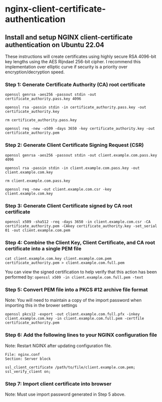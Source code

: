 # nginx-client-certificate-authentication
## Install and setup NGINX client-certificate authentication on Ubuntu 22.04

These instructions will create certificates using highly secure RSA 4096-bit key lengths using the AES Rijndael 256-bit cipher. I recommend this implementation over elliptic curve if security is a priority over encryption/decryption speed.

### Step 1: Generate Certificate Authority (CA) root certificate

`openssl genrsa -aes256 -passout stdin -out certificate_authority.pass.key 4096`

`openssl rsa -passin stdin -in certificate_authority.pass.key -out certificate_authority.key`

`rm certificate_authority.pass.key`

`openssl req -new -x509 -days 3650 -key certificate_authority.key -out certificate_authority.pem`

### Step 2: Generate Client Certificate Signing Request (CSR)

`openssl genrsa -aes256 -passout stdin -out client.example.com.pass.key 4096`

`openssl rsa -passin stdin -in client.example.com.pass.key -out client.example.com.key`

`rm client.example.com.pass.key`

`openssl req -new -out client.example.com.csr -key client.example.com.key`

### Step 3: Generate Client Certificate signed by CA root certificate

`openssl x509 -sha512 -req -days 3650 -in client.example.com.csr -CA certificate_authority.pem -CAkey certificate_authority.key -set_serial 01 -out client.example.com.pem`

### Step 4: Combine the Client Key, Client Certificate, and CA root certificate into a single PEM file

`cat client.example.com.key client.example.com.pem certificate_authority.pem > client.example.com.full.pem`

You can view the signed certification to help verify that this action has been performed by:
`openssl x509 -in client.example.com.full.pem -text`

### Step 5: Convert PEM file into a PKCS #12 archive file format

Note: You will need to maintain a copy of the import password when importing this in the brower settings

`openssl pkcs12 -export -out client.example.com.full.pfx -inkey client.example.com.key -in client.example.com.full.pem -certfile certificate_authority.pem`

### Step 6: Add the following lines to your NGINX configuration file

Note: Restart NGINX after updating configuration file.

```
File: nginx.conf
Section: Server block

ssl_client_certificate /path/to/file/client.example.com.pem;
ssl_verify_client on;
```

### Step 7: Import client certificate into browser

Note: Must use import password generated in Step 5 above.
